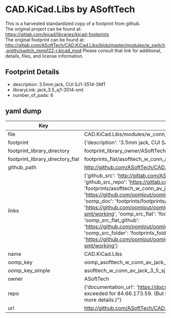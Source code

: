 # CAD.KiCad.Libs by ASoftTech  
This is a harvested standardized copy of a footprint from github.  
The original project can be found at:  
https://gitlab.com/kicad/libraries/kicad-footprints  
The original footprint can be found at:
http://gitlab.com/ASoftTech/CAD.KiCad.Libs/blob/master/modules/w_switch.pretty/switch_mmp122-r.kicad_mod
Please consult that link for additional, details, files, and license information.  
## Footprint Details
* description: 3.5mm jack, CUI SJ1-3514-SMT  
* libraryLink: jack_3.5_sj1-3514-smt  
* number_of_pads: 6  
## yaml dump  
| Key | Value |  
| --- | --- |  
| file | CAD.KiCad.Libs/modules/w_conn_av.pretty/jack_3.5_sj1-3514-smt.kicad_mod |  
| footprint | {'description': '3.5mm jack, CUI SJ1-3514-SMT', 'libraryLink': 'jack_3.5_sj1-3514-smt', 'number_of_pads': 6} |  
| footprint_library_directory | footprint_library_owner/ASoftTech_CAD.KiCad.Libs |  
| footprint_library_directory_flat | footprints_flat/asofttech_w_conn_av_jack_3_5_sj1_3514_smt/working |  
| github_path | http://github.com/ASoftTech/CAD.KiCad.Libs/blob/master/modules/w_conn_av.pretty/jack_3.5_sj1-3514-smt.kicad_mod |  
| links | {'github_src': 'http://gitlab.com/ASoftTech/CAD.KiCad.Libs/blob/master/modules/w_switch.pretty/switch_mmp122-r.kicad_mod', 'github_src_repo': 'https://gitlab.com/kicad/libraries/kicad-footprints', 'oomp_bot': 'footprints/asofttech_w_conn_av_jack_3_5_sj1_3514_smt/working', 'oomp_bot_github': 'https://github.com/oomlout/oomlout_oomp_footprint_bot/tree/main/footprints/asofttech_w_conn_av_jack_3_5_sj1_3514_smt/working', 'oomp_doc': 'footprints/footprints/ASoftTech/w_conn_av/jack_3.5_sj1-3514-smt/working/', 'oomp_doc_github': 'https://github.com/oomlout/oomlout_oomp_footprint_doc/tree/main/footprints/footprints/ASoftTech/w_conn_av/jack_3.5_sj1-3514-smt/working', 'oomp_src_flat': 'footprints_flat/footprints_flat/asofttech_w_conn_av_jack_3_5_sj1_3514_smt/working', 'oomp_src_flat_github': 'https://github.com/oomlout/oomlout_oomp_footprint_src/tree/main/footprints_flat/asofttech_w_conn_av_jack_3_5_sj1_3514_smt/working', 'oomp_src_folder': 'footprints_folder/footprints_folder/ASoftTech/w_conn_av/jack_3.5_sj1-3514-smt/working', 'oomp_src_folder_github': 'https://github.com/oomlout/oomlout_oomp_footprint_src/tree/main/footprints_folder/ASoftTech/w_conn_av/jack_3.5_sj1-3514-smt/working'} |  
| name | CAD.KiCad.Libs |  
| oomp_key | oomp_asofttech_w_conn_av_jack_3_5_sj1_3514_smt |  
| oomp_key_simple | asofttech_w_conn_av_jack_3_5_sj1_3514_smt |  
| owner | ASoftTech |  
| repo | {'documentation_url': 'https://docs.github.com/rest/overview/resources-in-the-rest-api#rate-limiting', 'message': "API rate limit exceeded for 84.66.173.59. (But here's the good news: Authenticated requests get a higher rate limit. Check out the documentation for more details.)"} |  
| url | http://github.com/ASoftTech/CAD.KiCad.Libs |  

